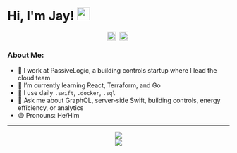<!--
**NeedleInAJayStack/NeedleInAJayStack** is a ✨ _special_ ✨ repository because its `README.md` (this file) appears on your GitHub profile.

Here are some ideas to get you started:

- 🔭 I’m currently working on ...
- 🌱 I’m currently learning ...
- 👯 I’m looking to collaborate on ...
- 🤔 I’m looking for help with ...
- 💬 Ask me about ...
- 📫 How to reach me: ...
- 😄 Pronouns: ...
- ⚡ Fun fact: ...
-->


# Hi, I'm Jay! <img src="https://github.com/TheDudeThatCode/TheDudeThatCode/blob/master/Assets/Hi.gif" width="29px">
<div align="center">
  <a href="https://gitlab.com/NeedleInAJayStack" target="blank"><img align="center" src="https://cdn.simpleicons.org/gitlab/white/" alt="jay_herron" height="20" width="20" /></a>&nbsp;
  <a href="https://www.linkedin.com/in/jay-herron-4ab86972/" target="blank"><img align="center" src="https://cdn.simpleicons.org/linkedin/white/" alt="jay-herron-4ab86972" height="20" width="20" /></a>&nbsp;
</div>

### About Me:
- 🏦 I work at PassiveLogic, a building controls startup where I lead the cloud team
- 🌱 I’m currently learning React, Terraform, and Go
- 🤔 I use daily ```.swift```, ```.docker```, ```.sql```
- 💬 Ask me about GraphQL, server-side Swift, building controls, energy efficiency, or analytics
- 😄 Pronouns: He/Him

---

<div align="center">
  <div>
    <img src=https://github-readme-stats.vercel.app/api?username=NeedleInAJayStack&show_icons=true&title_color=ffc857&icon_color=8ac926&text_color=daf7dc&bg_color=151515&hide=["stars"]>
  </div>
  <div>
    <img src=https://github-readme-stats.vercel.app/api/top-langs/?username=NeedleInAJayStack&layout=compact&text_color=daf7dc&bg_color=151515>
  </div>
</div>
